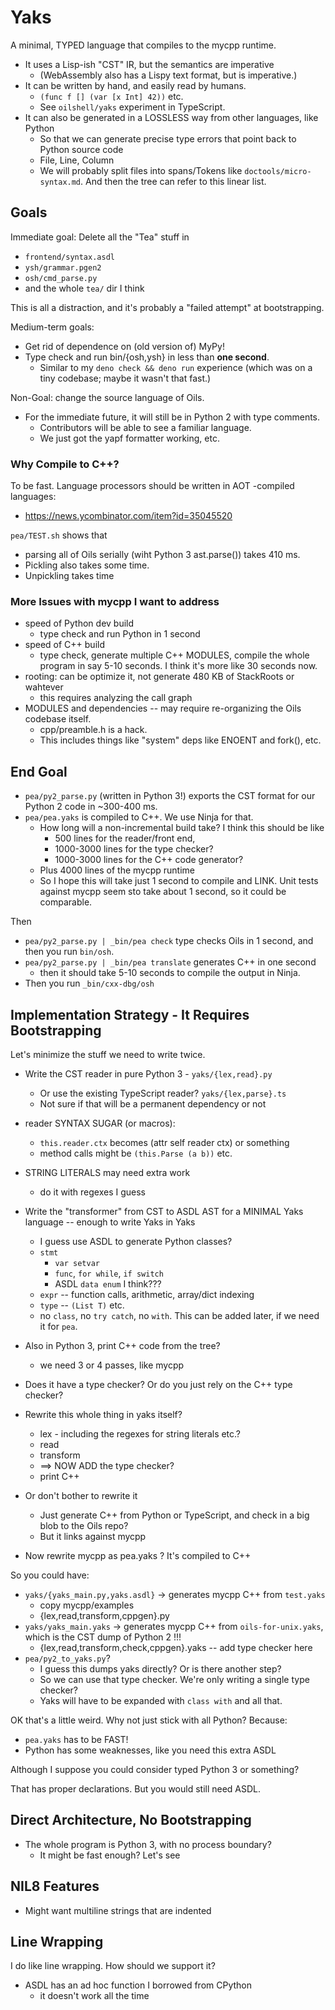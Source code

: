 Yaks
====

A minimal, TYPED language that compiles to the mycpp runtime.

- It uses a Lisp-ish "CST" IR, but the semantics are imperative
  - (WebAssembly also has a Lispy text format, but is imperative.)
- It can be written by hand, and easily read by humans.
  - `(func f [] (var [x Int] 42))` etc.
  - See `oilshell/yaks` experiment in TypeScript.
- It can also be generated in a LOSSLESS way from other languages, like Python
  - So that we can generate precise type errors that point back to Python source code
  - File, Line, Column 
  - We will probably split files into spans/Tokens like
    `doctools/micro-syntax.md`.  And then the tree can refer to this linear
    list.

## Goals

Immediate goal: Delete all the "Tea" stuff in

- `frontend/syntax.asdl`
- `ysh/grammar.pgen2`
- `osh/cmd_parse.py`
- and the whole `tea/` dir I think

This is all a distraction, and it's probably a "failed attempt" at
bootstrapping.

Medium-term goals:

- Get rid of dependence on (old version of) MyPy!
- Type check and run bin/{osh,ysh} in less than **one second**.
  - Similar to my `deno check && deno run` experience (which was on a tiny
    codebase; maybe it wasn't that fast.)

Non-Goal: change the source language of Oils.

- For the immediate future, it will still be in Python 2 with type comments.
  - Contributors will be able to see a familiar language.
  - We just got the yapf formatter working, etc.

### Why Compile to C++?

To be fast.  Language processors should be written in AOT -compiled languages:

- <https://news.ycombinator.com/item?id=35045520>

`pea/TEST.sh` shows that 

- parsing all of Oils serially (wiht Python 3 ast.parse()) takes 410 ms.
- Pickling also takes some time.
- Unpickling takes time

### More Issues with mycpp I want to address

- speed of Python dev build
  - type check and run Python in 1 second
- speed of C++ build
  - type check, generate multiple C++ MODULES, compile the whole program in
    say 5-10 seconds.  I think it's more like 30 seconds now.
- rooting: can be optimize it, not generate 480 KB of StackRoots or wahtever
  - this requires analyzing the call graph
- MODULES and dependencies -- may require re-organizing the Oils codebase
itself.
  - cpp/preamble.h is a hack.
  - This includes things like "system" deps like ENOENT and fork(), etc.

## End Goal

- `pea/py2_parse.py` (written in Python 3!) exports the CST format for our
  Python 2 code in ~300-400 ms.
- `pea/pea.yaks` is compiled to C++.  We use Ninja for that.
  - How long will a non-incremental build take?  I think this should be like
    - 500 lines for the reader/front end, 
    - 1000-3000 lines for the type checker?
    - 1000-3000 lines for the C++ code generator?
  - Plus 4000 lines of the mycpp runtime
  - So I hope this will take just 1 second to compile and LINK.  Unit tests
    against mycpp seem sto take about 1 second, so it could be comparable.

Then

- `pea/py2_parse.py | _bin/pea check` type checks Oils in 1 second, and then
  you run `bin/osh`.
- `pea/py2_parse.py | _bin/pea translate` generates C++ in one second
  - then it should take 5-10 seconds to compile the output in Ninja.
- Then you run `_bin/cxx-dbg/osh`

## Implementation Strategy - It Requires Bootstrapping

Let's minimize the stuff we need to write twice.

- Write the CST reader in pure Python 3 - `yaks/{lex,read}.py`
  - Or use the existing TypeScript reader?  `yaks/{lex,parse}.ts`
  - Not sure if that will be a permanent dependency or not

- reader SYNTAX SUGAR (or macros):
  - `this.reader.ctx` becomes (attr self reader ctx) or something
  - method calls might be `(this.Parse (a b))` etc.
- STRING LITERALS may need extra work
  - do it with regexes I guess

- Write the "transformer" from CST to ASDL AST for a MINIMAL Yaks language --
  enough to write Yaks in Yaks
  - I guess use ASDL to generate Python classes?
  - `stmt`
      - `var setvar`
      - `func`, `for while`, `if switch` 
      - ASDL `data enum` I think???
  - `expr` -- function calls, arithmetic, array/dict indexing
  - `type` -- `(List T)` etc.
  - no `class`, no `try catch`, no `with`.  This can be added later, if we need
    it for `pea`.

- Also in Python 3, print C++ code from the tree?
  - we need 3 or 4 passes, like mycpp

- Does it have a type checker?  Or do you just rely on the C++ type checker?

- Rewrite this whole thing in yaks itself?
  - lex - including the regexes for string literals etc.?
  - read
  - transform
  - ==> NOW ADD the type checker?
  - print C++

- Or don't bother to rewrite it
  - Just generate C++ from Python or TypeScript, and check in a big blob to the
    Oils repo?
  - But it links against mycpp

- Now rewrite mycpp as pea.yaks ?  It's compiled to C++

So you could have:

- `yaks/{yaks_main.py,yaks.asdl}` -> generates mycpp C++ from `test.yaks`
  - copy mycpp/examples
  - {lex,read,transform,cppgen}.py
- `yaks/yaks_main.yaks` -> generates mycpp C++ from `oils-for-unix.yaks`, which
  is the CST dump of Python 2 !!!  
  - {lex,read,transform,check,cppgen}.yaks -- add type checker here
- `pea/py2_to_yaks.py`?
  - I guess this dumps yaks directly?  Or is there another step?
  - So we can use that type checker.  We're only writing a single type checker?
  - Yaks will have to be expanded with `class with` and all that.

OK that's a little weird.  Why not just stick with all Python?  Because:

- `pea.yaks` has to be FAST!
- Python has some weaknesses, like you need this extra ASDL

Although I suppose you could consider typed Python 3 or something?

That has proper declarations.  But you would still need ASDL.


## Direct Architecture, No Bootstrapping

- The whole program is Python 3, with no process boundary?
  - It might be fast enough?  Let's see

## NIL8 Features

- Might want multiline strings that are indented

## Line Wrapping

I do like line wrapping.  How should we support it?

- ASDL has an ad hoc function I borrowed from CPython
  - it doesn't work all the time



